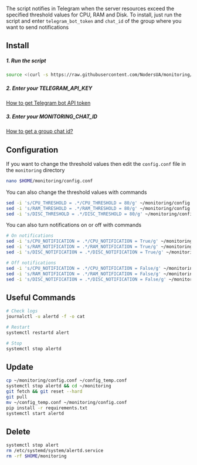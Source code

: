 The script notifies in Telegram when the server resources exceed the specified threshold values ​​for CPU, RAM and Disk. To install, just run the script and enter `telegram_bot_token` and `chat_id` of the group where you want to send notifications

## Install
##### 1. Run the script
```bash
source <(curl -s https://raw.githubusercontent.com/NodersUA/monitoring/main/setup.sh)
```

##### 2. Enter your TELEGRAM_API_KEY
[How to get Telegram bot API token](https://www.siteguarding.com/en/how-to-get-telegram-bot-api-token)

##### 3. Enter your MONITORING_CHAT_ID
[How to get a group chat id?](https://www.siteguarding.com/en/how-to-get-telegram-bot-api-token)

## Configuration
If you want to change the threshold values ​​then edit the `config.conf` file in the `monitoring` directory
```bash
nano $HOME/monitoring/config.conf
```

You can also change the threshold values ​​with commands
```bash
sed -i 's/CPU_THRESHOLD = .*/CPU_THRESHOLD = 80/g' ~/monitoring/config.conf
sed -i 's/RAM_THRESHOLD = .*/RAM_THRESHOLD = 80/g' ~/monitoring/config.conf
sed -i 's/DISC_THRESHOLD = .*/DISC_THRESHOLD = 80/g' ~/monitoring/config.conf
```

You can also turn notifications on or off with commands
```bash
# On notifications
sed -i 's/CPU_NOTIFICATION = .*/CPU_NOTIFICATION = True/g' ~/monitoring/config.conf
sed -i 's/RAM_NOTIFICATION = .*/RAM_NOTIFICATION = True/g' ~/monitoring/config.conf
sed -i 's/DISC_NOTIFICATION = .*/DISC_NOTIFICATION = True/g' ~/monitoring/config.conf

# Off notifications
sed -i 's/CPU_NOTIFICATION = .*/CPU_NOTIFICATION = False/g' ~/monitoring/config.conf
sed -i 's/RAM_NOTIFICATION = .*/RAM_NOTIFICATION = False/g' ~/monitoring/config.conf
sed -i 's/DISC_NOTIFICATION = .*/DISC_NOTIFICATION = False/g' ~/monitoring/config.conf
```

## Useful Commands
```bash
# Check logs
journalctl -u alertd -f -o cat
```
```bash
# Restart
systemctl restartd alert
```
```bash
# Stop
systemctl stop alertd
```

## Update
```bash
cp ~/monitoring/config.conf ~/config_temp.conf
systemctl stop alertd && cd ~/monitoring
git fetch && git reset --hard
git pull
mv ~/config_temp.conf ~/monitoring/config.conf
pip install -r requirements.txt
systemctl start alertd
```

## Delete
```bash
systemctl stop alert
rm /etc/systemd/system/alertd.service
rm -rf $HOME/monitoring
```

